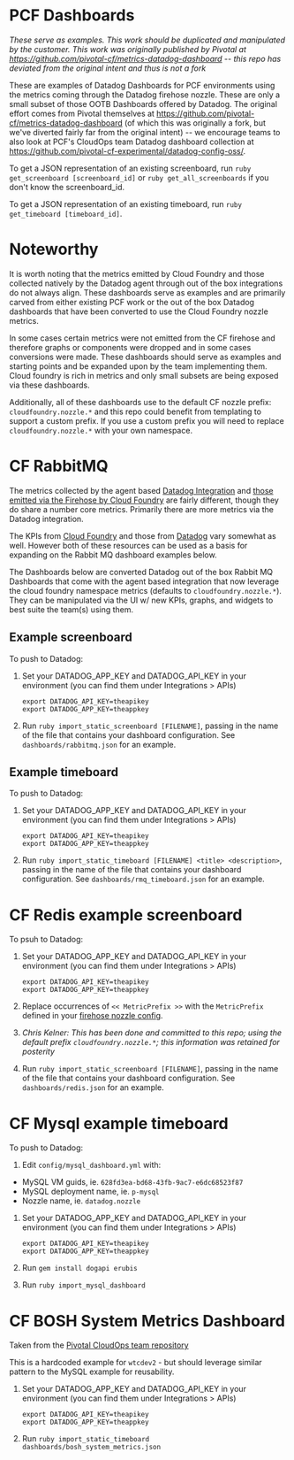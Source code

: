 # PCF Dashboards
_*These serve as examples. This work should be duplicated and manipulated by the customer. This work was originally published by Pivotal at https://github.com/pivotal-cf/metrics-datadog-dashboard -- this repo has deviated from the original intent and thus is not a fork*_

These are examples of Datadog Dashboards for PCF environments using the metrics coming through the Datadog firehose nozzle. These are only a small subset of those OOTB Dashboards offered by Datadog. The original effort comes from Pivotal themselves at https://github.com/pivotal-cf/metrics-datadog-dashboard (of which this was originally a fork, but we've diverted fairly far from the original intent) -- we encourage teams to also look at PCF's CloudOps team Datadog dashboard collection at https://github.com/pivotal-cf-experimental/datadog-config-oss/.

To get a JSON representation of an existing screenboard, run `ruby get_screenboard [screenboard_id]` or `ruby get_all_screenboards` if you don't know the screenboard_id.

To get a JSON representation of an existing timeboard, run `ruby get_timeboard [timeboard_id]`.

# Noteworthy
It is worth noting that the metrics emitted by Cloud Foundry and those collected natively by the Datadog agent through out of the box integrations do not always align. These dashboards serve as examples and are primarily carved from either existing PCF work or the out of the box Datadog dashboards that have been converted to use the Cloud Foundry nozzle metrics. 

In some cases certain metrics were not emitted from the CF firehose and therefore graphs or components were dropped and in some cases conversions were made. These dashboards should serve as examples and starting points and be expanded upon by the team implementing them. Cloud foundry is rich in metrics and only small subsets are being exposed via these dashboards.

Additionally, all of these dashboards use to the default CF nozzle prefix: `cloudfoundry.nozzle.*` and this repo could benefit from templating to support a custom prefix. If you use a custom prefix you will need to replace `cloudfoundry.nozzle.*` with your own namespace.

# CF RabbitMQ
The metrics collected by the agent based [Datadog Integration](https://docs.datadoghq.com/integrations/rabbitmq/#data-collected) and [those emitted via the Firehose by Cloud Foundry](https://docs.pivotal.io/rabbitmq-cf/1-11/monitor.html#rabbitmq-metrics) are fairly different, though they do share a number core metrics. Primarily there are more metrics via the Datadog integration.

The KPIs from [Cloud Foundry](https://docs.pivotal.io/rabbitmq-cf/1-11/monitor.html#server-kpis) and those from [Datadog](https://www.datadoghq.com/blog/rabbitmq-monitoring/#key-rabbitmq-metrics) vary somewhat as well. However both of these resources can be used as a basis for expanding on the Rabbit MQ dashboard examples below.

The Dashboards below are converted Datadog out of the box Rabbit MQ Dashboards that come with the agent based integration that now leverage the cloud foundry namespace metrics (defaults to `cloudfoundry.nozzle.*`). They can be manipulated via the UI w/ new KPIs, graphs, and widgets to best suite the team(s) using them.

## Example screenboard
To push to Datadog:
1. Set your DATADOG_APP_KEY and DATADOG_API_KEY in your environment (you can find them under Integrations > APIs)

    ```
    export DATADOG_API_KEY=theapikey
    export DATADOG_APP_KEY=theappkey
    ```

1. Run `ruby import_static_screenboard [FILENAME]`, passing in the name of the file that contains your dashboard configuration. See `dashboards/rabbitmq.json` for an example.

## Example timeboard
To push to Datadog:
1. Set your DATADOG_APP_KEY and DATADOG_API_KEY in your environment (you can find them under Integrations > APIs)

    ```
    export DATADOG_API_KEY=theapikey
    export DATADOG_APP_KEY=theappkey
    ```

1. Run `ruby import_static_timeboard [FILENAME] <title> <description>`, passing in the name of the file that contains your dashboard configuration. See `dashboards/rmq_timeboard.json` for an example.

# CF Redis example screenboard
To psuh to Datadog:
1. Set your DATADOG_APP_KEY and DATADOG_API_KEY in your environment (you can find them under Integrations > APIs)

    ```
    export DATADOG_API_KEY=theapikey
    export DATADOG_APP_KEY=theappkey
    ```

1. Replace occurrences of `<< MetricPrefix >>` with the `MetricPrefix` defined in your [firehose nozzle config](https://github.com/cloudfoundry-incubator/datadog-firehose-nozzle).
  1. _Chris Kelner: This has been done and committed to this repo; using the default prefix `cloudfoundry.nozzle.*`; this information was retained for posterity_
1. Run `ruby import_static_screenboard [FILENAME]`, passing in the name of the file that contains your dashboard configuration. See `dashboards/redis.json` for an example.

# CF Mysql example timeboard
To push to Datadog:
1. Edit `config/mysql_dashboard.yml` with:
  - MySQL VM guids, ie. `628fd3ea-bd68-43fb-9ac7-e6dc68523f87`
  - MySQL deployment name, ie. `p-mysql`
  - Nozzle name, ie. `datadog.nozzle`
1. Set your DATADOG_APP_KEY and DATADOG_API_KEY in your environment (you can find them under Integrations > APIs)

    ```
    export DATADOG_API_KEY=theapikey
    export DATADOG_APP_KEY=theappkey
    ```
1. Run `gem install dogapi erubis`
1. Run `ruby import_mysql_dashboard`

# CF BOSH System Metrics Dashboard
Taken from the [Pivotal CloudOps team repository](https://github.com/pivotal-cf-experimental/datadog-config-oss/blob/master/dashboard_templates/shared/bosh_system_metrics.json.erb)

This is a hardcoded example for `wtcdev2` - but should leverage similar pattern
to the MySQL example for reusability.

1. Set your DATADOG_APP_KEY and DATADOG_API_KEY in your environment (you can find them under Integrations > APIs)

    ```
    export DATADOG_API_KEY=theapikey
    export DATADOG_APP_KEY=theappkey
    ```
1. Run `ruby import_static_timeboard dashboards/bosh_system_metrics.json`
